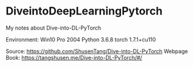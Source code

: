 # DiveintoDeepLearningPytorch
My notes about Dive-into-DL-PyTorch

Environment: 
  Win10 Pro 2004
  Python 3.6.8
  torch 1.7.1+cu110

Source: https://github.com/ShusenTang/Dive-into-DL-PyTorch
Webpage Book: https://tangshusen.me/Dive-into-DL-PyTorch/#/



  
